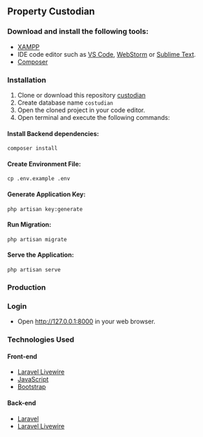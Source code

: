 ## Property Custodian

### Download and install the following tools:
- [XAMPP](https://www.apachefriends.org/download.html)
- IDE code editor such as
  [VS Code](https://code.visualstudio.com),
  [WebStorm](https://www.jetbrains.com/webstorm) or
  [Sublime Text](https://www.sublimetext.com).
- [Composer](https://getcomposer.org/download/)

### Installation

1. Clone or download this repository [custodian](https://github.com/ruelperez/custodian)
2. Create database name `costudian`
3. Open the cloned project in your code editor.
3. Open terminal and execute the following commands:

#### Install Backend dependencies:
    composer install
#### Create Environment File:
    cp .env.example .env
#### Generate Application Key:
    php artisan key:generate
#### Run Migration:
    php artisan migrate
#### Serve the Application:
    php artisan serve
### Production
### Login
- Open <http://127.0.0.1:8000> in your web browser.

### Technologies Used
#### Front-end
- [Laravel Livewire](https://laravel-livewire.com/)
- [JavaScript](https://developer.mozilla.org/en-US/docs/Web/JavaScript)
- [Bootstrap](https://getbootstrap.com/docs/5.0/getting-started/introduction/)
#### Back-end
- [Laravel](https://laravel.com/)
- [Laravel Livewire](https://laravel-livewire.com/)

